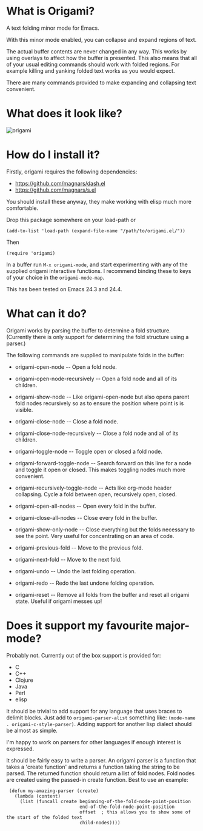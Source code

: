 # What is Origami?

A text folding minor mode for Emacs.

With this minor mode enabled, you can collapse and expand regions of
text.

The actual buffer contents are never changed in any way. This works by
using overlays to affect how the buffer is presented. This also means
that all of your usual editing commands should work with folded
regions. For example killing and yanking folded text works as you
would expect.

There are many commands provided to make expanding and collapsing text
convenient.

# What does it look like?

![origami](http://www.gregsexton.org/images/origami-screen.png)

# How do I install it?

Firstly, origami requires the following dependencies:

* https://github.com/magnars/dash.el
* https://github.com/magnars/s.el

You should install these anyway, they make working with elisp much
more comfortable.

Drop this package somewhere on your load-path or

    (add-to-list 'load-path (expand-file-name "/path/to/origami.el/"))

Then

    (require 'origami)

In a buffer run `M-x origami-mode`, and start experimenting with any
of the supplied origami interactive functions. I recommend binding
these to keys of your choice in the `origami-mode-map`.

This has been tested on Emacs 24.3 and 24.4.

# What can it do?

Origami works by parsing the buffer to determine a fold structure.
(Currently there is only support for determining the fold structure
using a parser.)

The following commands are supplied to manipulate folds in the buffer:

* origami-open-node -- Open a fold node.

* origami-open-node-recursively -- Open a fold node and all of its
  children.

* origami-show-node -- Like origami-open-node but also opens parent
  fold nodes recursively so as to ensure the position where point is
  is visible.

* origami-close-node -- Close a fold node.

* origami-close-node-recursively -- Close a fold node and all of its
  children.

* origami-toggle-node -- Toggle open or closed a fold node.

* origami-forward-toggle-node -- Search forward on this line for a
  node and toggle it open or closed. This makes toggling nodes much
  more convenient.

* origami-recursively-toggle-node -- Acts like org-mode header
  collapsing. Cycle a fold between open, recursively open, closed.

* origami-open-all-nodes -- Open every fold in the buffer.

* origami-close-all-nodes -- Close every fold in the buffer.

* origami-show-only-node -- Close everything but the folds necessary
  to see the point. Very useful for concentrating on an area of code.

* origami-previous-fold -- Move to the previous fold.

* origami-next-fold -- Move to the next fold.

* origami-undo -- Undo the last folding operation.

* origami-redo -- Redo the last undone folding operation.

* origami-reset -- Remove all folds from the buffer and reset all
  origami state. Useful if origami messes up!

# Does it support my favourite major-mode?

Probably not. Currently out of the box support is provided for:

* C
* C++
* Clojure
* Java
* Perl
* elisp

It should be trivial to add support for any language that uses braces
to delimit blocks. Just add to `origami-parser-alist` something like:
`(mode-name . origami-c-style-parser)`. Adding support for another
lisp dialect should be almost as simple.

I'm happy to work on parsers for other languages if enough interest is
expressed.

It should be fairly easy to write a parser. An origami parser is a
function that takes a 'create function' and returns a function taking
the string to be parsed. The returned function should return a list of
fold nodes. Fold nodes are created using the passed-in create
function. Best to use an example:

     (defun my-amazing-parser (create)
       (lambda (content)
         (list (funcall create beginning-of-the-fold-node-point-position
                               end-of-the-fold-node-point-position
                               offset  ; this allows you to show some of the start of the folded text
                               child-nodes))))